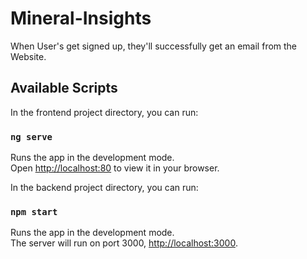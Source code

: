 # Mineral-Insights

When User's get signed up, they'll successfully get an email from the Website.


## Available Scripts

In the frontend project directory, you can run:

### `ng serve`

Runs the app in the development mode.\
Open [http://localhost:80](http://localhost:80) to view it in your browser.


In the backend project directory, you can run:

### `npm start`

Runs the app in the development mode.\
The server will run on port 3000, [http://localhost:3000](http://localhost:3000).
